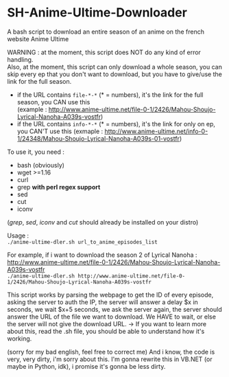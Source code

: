 # SH-Anime-Ultime-Downloader
A bash script to download an entire season of an anime on the french website Anime Ultime
 
WARNING : at the moment, this script does NOT do any kind of error handling.  
Also, at the moment, this script can only download a whole season, you can skip every ep that you don't want to download, but you have to give/use the link for the full season.  
- if the URL contains `file-*-*` (* = numbers), it's the link for the full season, you CAN use this  
(example : http://www.anime-ultime.net/file-0-1/2426/Mahou-Shoujo-Lyrical-Nanoha-A039s-vostfr)
- if the URL contains `info-*-*` (* = numbers), it's the link for only on ep, you CAN'T use this
(exmaple : http://www.anime-ultime.net/info-0-1/24348/Mahou-Shoujo-Lyrical-Nanoha-A039s-01-vostfr)

To use it, you need :
- bash (obviously)
- wget >=1.16
- curl 
- grep **with perl regex support**
- sed
- cut
- iconv 
 
(*grep*, *sed*, *iconv* and *cut* should already be installed on your distro) 

Usage :  
```./anime-ultime-dler.sh url_to_anime_episodes_list```  
  
For example, if i want to download the season 2 of Lyrical Nanoha : http://www.anime-ultime.net/file-0-1/2426/Mahou-Shoujo-Lyrical-Nanoha-A039s-vostfr  
```./anime-ultime-dler.sh http://www.anime-ultime.net/file-0-1/2426/Mahou-Shoujo-Lyrical-Nanoha-A039s-vostfr```
  
This script works by parsing the webpage to get the ID of every episode, asking the server to auth the IP, the server will answer a delay $x in seconds, we wait $x+5 seconds, we ask the server again, the server should answer the URL of the file we want to download. We HAVE to wait, or else the server will not give the download URL. -> If you want to learn more about this, read the .sh file, you should be able to understand how it's working.
  
(sorry for my bad english, feel free to correct me)
And i know, the code is very, very dirty, i'm sorry about this. I'm gonna rewrite this in VB.NET (or maybe in Python, idk), i promise it's gonna be less dirty.

